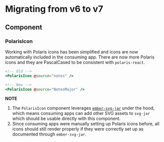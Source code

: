 # Migrating from v6 to v7

## Component

### PolarisIcon

<!-- TODO #polaris-v5 consider adding a codemod to migrate consuming apps -->
Working with Polaris icons has been simplified and icons are now automatically included in the consuming app.
There are now more Polaris icons and they are PascalCased to be consistent with `polaris-react`.

```hbs
<!-- Old -->
<PolarisIcon @source="notes" />

<!-- New -->
<PolarisIcon @source="NotesMajor" />
```

**NOTE**
1. The `PolarisIcon` component leverages [`ember-svg-jar`](https://github.com/ivanvotti/ember-svg-jar) under the hood, which means consuming apps can add other SVG assets to `svg-jar` which should be usable directly with this component.
2. Since consuming apps were manually setting up Polaris icons before, all icons should still render properly if they were correctly set up as documented through `ember-svg-jar`.
